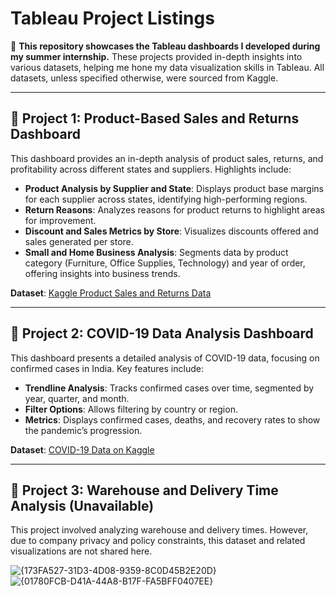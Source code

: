 # **Tableau Project Listings**

🔗 **This repository showcases the Tableau dashboards I developed during my summer internship.** These projects provided in-depth insights into various datasets, helping me hone my data visualization skills in Tableau. All datasets, unless specified otherwise, were sourced from Kaggle.

---

## 🔗 **Project 1: Product-Based Sales and Returns Dashboard**

This dashboard provides an in-depth analysis of product sales, returns, and profitability across different states and suppliers. Highlights include:

- **Product Analysis by Supplier and State**: Displays product base margins for each supplier across states, identifying high-performing regions.
- **Return Reasons**: Analyzes reasons for product returns to highlight areas for improvement.
- **Discount and Sales Metrics by Store**: Visualizes discounts offered and sales generated per store.
- **Small and Home Business Analysis**: Segments data by product category (Furniture, Office Supplies, Technology) and year of order, offering insights into business trends.

**Dataset**: [Kaggle Product Sales and Returns Data](https://www.kaggle.com/)

---

## 🔗 **Project 2: COVID-19 Data Analysis Dashboard**

This dashboard presents a detailed analysis of COVID-19 data, focusing on confirmed cases in India. Key features include:

- **Trendline Analysis**: Tracks confirmed cases over time, segmented by year, quarter, and month.
- **Filter Options**: Allows filtering by country or region.
- **Metrics**: Displays confirmed cases, deaths, and recovery rates to show the pandemic’s progression.

**Dataset**: [COVID-19 Data on Kaggle](https://www.kaggle.com/datasets/imdevskp/corona-virus-report)

---

## 🔗 **Project 3: Warehouse and Delivery Time Analysis** (Unavailable)

This project involved analyzing warehouse and delivery times. However, due to company privacy and policy constraints, this dataset and related visualizations are not shared here.


![{173FA527-31D3-4D08-9359-8C0D45B2E20D}](https://github.com/user-attachments/assets/aed21c21-2d92-42a9-b546-986ebc0cad52)
![{01780FCB-D41A-44A8-B17F-FA5BFF0407EE}](https://github.com/user-attachments/assets/fec94ce2-0dbf-4eb5-bae9-7bc7208813e1)

